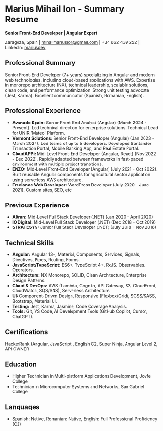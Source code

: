 # Marius Mihail Ion - Summary Resume

**Senior Front-End Developer | Angular Expert**

Zaragoza, Spain | mihailmariusion@gmail.com | +34 662 439 252 | LinkedIn: [mariusdev](https://www.linkedin.com/in/mariusdev)

## Professional Summary

Senior Front-End Developer (7+ years) specializing in Angular and modern web technologies, including cloud-based applications with AWS. Expertise in monorepo architecture (NX), technical leadership, scalable solutions, clean code, and performance optimization. Strong unit testing advocate (Jest, Karma). Excellent communicator (Spanish, Romanian, English).

## Professional Experience

- **Avanade Spain:** Senior Front-End Analyst (Angular) (March 2024 - Present). Led technical direction for enterprise solutions. Technical Lead for UNIR 'Mateo' Platform.
- **Vermont Solutions:** Senior Front-End Developer (Angular) (Jan 2023 - March 2024). Led teams of up to 5 developers. Developed Santander Transaction Portal, Mobile Banking App, and Real Estate Portal.
- **CloudAPPi:** Mid-Level Front-End Developer (Angular, React) (Nov 2022 - Dec 2022). Rapidly adapted between frameworks in fast-paced environment with multiple project transitions.
- **ENZO:** Mid-Level Front-End Developer (Angular) (July 2021 - Oct 2022). Built reusable Angular components for agricultural sector application using serverless AWS architecture.
- **Freelance Web Developer:** WordPress Developer (July 2020 - June 2021). Custom sites, SEO, etc.

## Previous Experience

- **Altran:** Mid-Level Full Stack Developer (.NET) (Jan 2020 - April 2020)
- **IO Digital:** Mid-Level Full Stack Developer (.NET) (Dec 2018 - Oct 2019)
- **STRATESYS:** Junior Full Stack Developer (.NET) (July 2018 - Nov 2018)

## Technical Skills

- **Angular:** Angular 13+, Material, Components, Services, Signals, Directives, Pipes, Routing, Forms.
- **JavaScript/TypeScript:** ES6+, TypeScript 4+, RxJS, Observables, Operators.
- **Architecture:** NX Monorepo, SOLID, Clean Architecture, Enterprise Design Patterns.
- **Cloud & DevOps:** AWS (Lambda, Cognito, API Gateway, S3, CloudFront, CloudWatch, SQS/SNS), Serverless Architecture.
- **UI:** Component-Driven Design, Responsive (Flexbox/Grid), SCSS/SASS, Bootstrap, Material UI.
- **Testing:** Jest, Karma, Jasmine, Code Coverage Analysis.
- **Tools:** Git, VS Code, AI Development Tools (GitHub Copilot, Cursor, ChatGPT).

## Certifications

HackerRank (Angular, JavaScript), English C2, Super Ninja, Angular Level 2, API OWNER

## Education

- Higher Technician in Multi-platform Applications Development, Joyfe College
- Technician in Microcomputer Systems and Networks, San Gabriel College

## Languages

- Spanish: Native, Romanian: Native, English: Full Professional Proficiency (C2)

